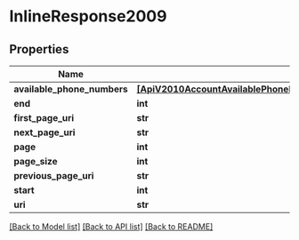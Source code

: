# InlineResponse2009

## Properties
Name | Type | Description | Notes
------------ | ------------- | ------------- | -------------
**available_phone_numbers** | [**[ApiV2010AccountAvailablePhoneNumberCountryAvailablePhoneNumberNational]**](ApiV2010AccountAvailablePhoneNumberCountryAvailablePhoneNumberNational.md) |  | [optional] 
**end** | **int** |  | [optional] 
**first_page_uri** | **str** |  | [optional] 
**next_page_uri** | **str** |  | [optional] 
**page** | **int** |  | [optional] 
**page_size** | **int** |  | [optional] 
**previous_page_uri** | **str** |  | [optional] 
**start** | **int** |  | [optional] 
**uri** | **str** |  | [optional] 

[[Back to Model list]](../README.md#documentation-for-models) [[Back to API list]](../README.md#documentation-for-api-endpoints) [[Back to README]](../README.md)


